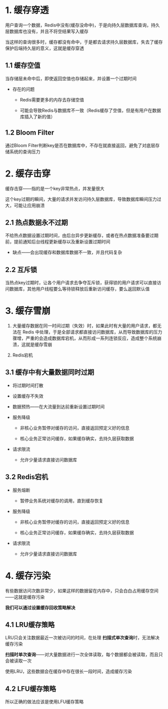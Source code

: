# 1. 缓存穿透

用户查询一个数据，Redis中没有(缓存没命中)，于是向持久层数据库查询，持久层数据库也没有，并且不将空结果写入缓存

当这样的查询很多时，缓存都没有命中，于是都去请求持久层数据库，失去了缓存保护后端持久层的意义，这就是缓存穿透

## 1.1 缓存空值

当存储层未命中后，即使返回空值也存储起来，并设置一个过期时间

* 存在的问题
  
  * Redis需要更多的内存去存储空值
  
  * 可能会导致Redis与数据库不一致（Redis缓存了空值，但是有用户在数据库插入了新的值）

## 1.2 Bloom Filter

通过Bloom Filter判断key是否在数据库中，不存在就直接返回，避免了对底层存储系统的查询压力

# 2. 缓存击穿

缓存击穿——指的是一个key非常热点，并发量很大

这个key过期的瞬间，大量的请求并发访问持久层数据库，导致数据库瞬间压力过大，可能让应用崩溃

## 2.1 热点数据永不过期

不给热点数据设置过期时间，由后台异步更新缓存，或者在热点数据准备要过期前，提前通知后台线程更新缓存以及重新设置过期时间

* 缺点——会出现缓存和数据库数据不一致，并且代码复杂

## 2.2 互斥锁

当热点key过期时，让各个用户请求去争夺互斥锁，获得锁的用户请求可以直接访问数据库，其他用户线程要么等待锁释放后重新访问缓存，要么返回默认值

# 3. 缓存雪崩

1. 大量缓存数据在同一时间过期（失效）时，如果此时有大量的用户请求，都无法在 Redis 中处理，于是全部请求都直接访问数据库，从而导致数据库的压力骤增，严重的会造成数据库宕机，从而形成一系列连锁反应，造成整个系统崩溃，这就是缓存雪崩

2. Redis宕机

## 3.1 缓存中有大量数据同时过期

* 将过期时间打散

* 设置缓存不失效

* 数据预热——在大流量到达前重新设置过期时间

* 服务降级
  
  * 非核心业务暂停对缓存的访问，直接返回预定义好的信息
  
  * 核心业务正常访问缓存，如果缓存确实，去持久层获取数据

* 请求限流
  
  - 允许少量请求直接访问数据库

## 3.2 Redis宕机

* 服务熔断
  
  * 暂停业务系统对缓存的调用，直到缓存恢复
- 服务降级
  
  - 非核心业务暂停对缓存的访问，直接返回预定义好的信息
  
  - 核心业务正常访问缓存，如果缓存确实，去持久层获取数据

- 请求限流
  
  - 允许少量请求直接访问数据库

# 4. 缓存污染

有些数据访问次数非常少，如果这样的数据留在内存中，只会白白占用缓存空间——这就是缓存污染

**我们可以通过设置缓存回收策略解决**

## 4.1 LRU缓存策略

LRU只会关注数据最近一次被访问的时间，在处理 **扫描式单次查询**时，无法解决缓存污染

**扫描时单次查询**——对大量数据进行一次全体读取，每个数据都会被读取，而且只会被读取一次

使用LRU，这些数据会在缓存中存在很长一段时间，造成缓存污染

## 4.2 LFU缓存策略

所以正确的做法应该是使用LFU缓存策略
